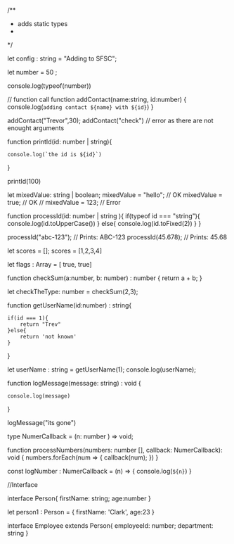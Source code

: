 /**
 * adds static types 
 * 
 */


let config : string = "Adding to SFSC";

let number = 50 ;

console.log(typeof(number))

// function call 
function addContact(name:string, id:number) {
    console.log(`adding contact ${name} with ${id}`)
}

addContact("Trevor",30);
addContact("check") // error as there are not enought arguments 


function printId(id: number | string){

    console.log(`the id is ${id}`)
}

printId(100)

let mixedValue: string | boolean;
mixedValue = "hello"; // OK
mixedValue = true;    // OK
// mixedValue = 123;  // Error


function processId(id: number | string ){
    if(typeof id === "string"){
        console.log(id.toUpperCase())
    }
    else{
        console.log(id.toFixed(2))
    }
}


processId("abc-123"); // Prints: ABC-123
processId(45.678);   // Prints: 45.68



let scores = [];
scores = [1,2,3,4]

let flags : Array<boolean> = [ true, true]



function checkSum(a:number, b: number) : number {
    return a + b;
}

let checkTheType: number = checkSum(2,3);

function getUserName(id:number) : string{

    if(id === 1){
        return "Trev"
    }else{
        return 'not known'
    }
}

let userName : string  = getUserName(1);
console.log(userName);


function logMessage(message: string) : void {

    console.log(message)
}

logMessage("its gone")


type NumerCallback = (n: number ) => void;

function processNumbers(numbers: number [], callback: NumerCallback): void {
    numbers.forEach(num => {
        callback(num);
    })
}

const logNumber : NumerCallback = (n) => {
    console.log(`${n}`)
}


//Interface 

interface Person{
    firstName: string;
    age:number
}


let person1 : Person = {
    firstName: 'Clark',
    age:23
}

interface Employee extends Person{
    employeeId: number;
    department: string
}

